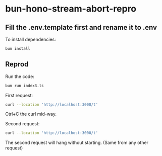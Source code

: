 # bun-hono-stream-abort-repro

## Fill the .env.template first and rename it to .env

To install dependencies:

```bash
bun install
```

## Reprod

Run the code:

```bash
bun run index3.ts
```

First request:

```bash
curl --location 'http://localhost:3000/t'
```

Ctrl+C the curl mid-way.

Second request:

```bash
curl --location 'http://localhost:3000/t'
```

The second request will hang without starting. (Same from any other request)

